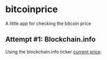 # bitcoinprice

A little app for checking the bitcoin price

## Attempt #1: Blockchain.info

Using the blockchain.info ticker [current price](https://blockchain.info/ticker).
